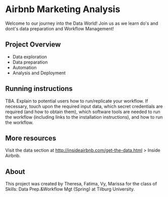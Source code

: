 # Airbnb Marketing Analysis
Welcome to our journey into the Data World! Join us as we learn do's and dont's data preparation and Workflow Management!

## Project Overview

* Data exploration
* Data preparation
* Automation
* Analysis and Deployment

## Running instructions

TBA. Explain to potential users how to run/replicate your workflow. If necessary, touch upon the required input data, which secret credentials are required (and how to obtain them), which software tools are needed to run the workflow (including links to the installation instructions), and how to run the workflow.


## More resources


Visit the data section at http://insideairbnb.com/get-the-data.html > Inside Airbnb.

## About

This project was created by Theresa, Fatima, Vy, Marissa for the class of Skills: Data Prep.&Workflow Mgt (Spring) at Tilburg University.

